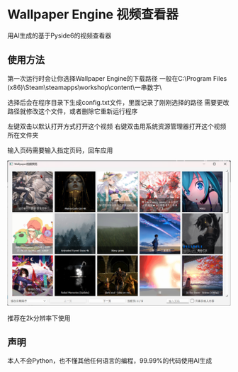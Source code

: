 # Wallpaper Engine 视频查看器
用AI生成的基于Pyside6的视频查看器

## 使用方法
第一次运行时会让你选择Wallpaper Engine的下载路径
一般在C:\Program Files (x86)\Steam\steamapps\workshop\content\一串数字\

选择后会在程序目录下生成config.txt文件，里面记录了刚刚选择的路径
需要更改路径就修改这个文件，或者删除它重新运行程序

左键双击以默认打开方式打开这个视频
右键双击用系统资源管理器打开这个视频所在文件夹

输入页码需要输入指定页码，回车应用

![Image](./Snipaste_2024-11-22_06-08-54.png)

推荐在2k分辨率下使用

## 声明
本人不会Python，也不懂其他任何语言的编程，99.99%的代码使用AI生成
